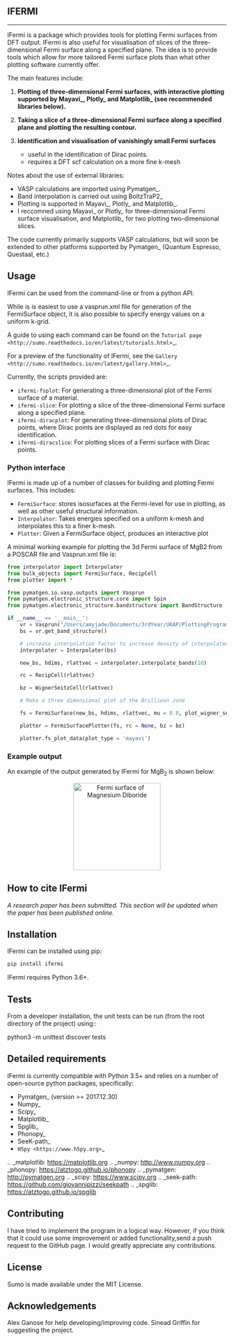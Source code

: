 IFERMI
------
------
IFermi is a package which provides tools for plotting Fermi surfaces
from DFT output. IFermi is also useful for visualisation of slices of
the three-dimensional Fermi surface along a specified plane. The idea 
is to provide tools which allow for more tailored Fermi surface plots
than what other plotting software currently offer.

The main features include:

1. **Plotting of three-dimensional Fermi surfaces, with interactive plotting
   supported by Mayavi_, Plotly_ and Matplotlib_ (see recommended 
   libraries below).**

2. **Taking a slice of a three-dimensional Fermi surface along a specified 
   plane and plotting the resulting contour.**

3. **Identification and visualisation of vanishingly small Fermi surfaces**

   - useful in the identification of Dirac points.
   - requires a DFT scf calculation on a more fine k-mesh

Notes about the use of external libraries: 

   - VASP calculations are imported using Pymatgen_.
   - Band interpolation is carried out using BoltzTraP2_   
   - Plotting is supported in Mayavi_, Plotly_ and Matplotlib_.
   - I reccomned using Mayavi_ or Plotly_ for three-dimensional
     Fermi surface visualisation, and Matplotlib_ for two 
     plotting two-dimensional slices. 

The code currently primarily supports VASP calculations, but will 
soon be extended to other platforms supported by Pymatgen_ 
(Quantum Espresso, Questaal, etc.)


## Usage

IFermi can be used from the command-line or from a python API.

While is is easiest to use a vasprun.xml file for generation of the FermiSurface 
object, it is also possible to specify energy values on a uniform k-grid. 

A guide to using each command can be found on the
`Tutorial page <http://sumo.readthedocs.io/en/latest/tutorials.html>`_.

For a preview of the functionality of IFermi, see the
`Gallery <http://sumo.readthedocs.io/en/latest/gallery.html>`_.

Currently, the scripts provided are:

- ``ifermi-fsplot``: For generating a three-dimensional plot of the 
    Fermi surface of a material.
- ``ifermi-slice``: For plotting a slice of the three-dimensional 
    Fermi surface along a specified plane.
- ``ifermi-diracplot``: For generating three-dimensional plots of Dirac
    points, where Dirac points are displayed as red dots for easy 
    identification.
- ``ifermi-diracslice``: For plotting slices of a Fermi surface with
    Dirac points.

### Python interface

IFermi is made up of a number of classes for building and plotting
Fermi surfaces. This includes:

- `FermiSurface`: stores isosurfaces at the Fermi-level for use in plotting,
   as well as other useful structural information. 
- `Interpolator`: Takes energies specified on a uniform k-mesh and interpolates 
   this to a finer k-mesh.
- `Plotter`: Given a FermiSurface object, produces an interactive plot   

A minimal working example for plotting the 3d Fermi surface of MgB2 from a POSCAR
file and Vasprun.xml file is:

```python
from interpolator import Interpolater
from bulk_objects import FermiSurface, RecipCell
from plotter import *

from pymatgen.io.vasp.outputs import Vasprun
from pymatgen.electronic_structure.core import Spin
from pymatgen.electronic_structure.bandstructure import BandStructure

if __name__ == '__main__':
	vr = Vasprun("/Users/amyjade/Documents/3rdYear/URAP/PlottingProgram/dataMgB2/vasprun.xml")
	bs = vr.get_band_structure()

	# increase interpolation factor to increase density of interpolated bandstructure
	interpolater = Interpolater(bs) 

	new_bs, hdims, rlattvec = interpolater.interpolate_bands(10)

	rc = RecipCell(rlattvec)

	bz = WignerSeitzCell(rlattvec)

	# Make a three dimensional plot of the Brillioun zone

	fs = FermiSurface(new_bs, hdims, rlattvec, mu = 0.0, plot_wigner_seitz = True)

	plotter = FermiSurfacePlotter(fs, rc = None, bz = bz)

	plotter.fs_plot_data(plot_type = 'mayavi')

```

### Example output

An example of the output generated by IFermi for MgB<sub>2</sub> is shown below:

<p align="center">
<img alt="Fermi surface of Magnesium Diboride" src="https://github.com/ajsearle97/IFermi/docs/_static/fs_MgB2.png" height=
"200px">
</p>

## How to cite IFermi

*A research paper has been submitted. This section will be updated when the paper has been published online.*

## Installation

IFermi can be installed using pip:

```bash
pip install ifermi
```

IFermi requires Python 3.6+. 

## Tests
From a developer installation, the unit tests can be
run (from the root directory of the project) using::

  python3 -m unittest discover tests

## Detailed requirements

IFermi is currently compatible with Python 3.5+ and relies on a number of
open-source python packages, specifically:

- Pymatgen_ (version >= 2017.12.30)
- Numpy_
- Scipy_
- Matplotlib_
- Spglib_
- Phonopy_
- SeeK-path_
- `H5py <https://www.h5py.org>`_

.. _matplotlib: https://matplotlib.org
.. _numpy: http://www.numpy.org
.. _phonopy: https://atztogo.github.io/phonopy
.. _pymatgen: http://pymatgen.org
.. _scipy: https://www.scipy.org
.. _seek-path: https://github.com/giovannipizzi/seekpath
.. _spglib: https://atztogo.github.io/spglib


## Contributing

I have tried to implement the program in a logical way.
However, if you think that it could use some improvement
or added functionality,send a push request to the GitHub page. 
I would greatly appreciate any contributions.

## License

Sumo is made available under the MIT License.

## Acknowledgements

Alex Ganose for help developing/improving code.
Sinead Griffin for suggesting the project.

